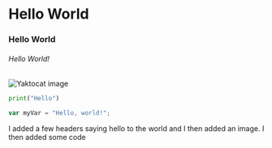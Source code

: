 # Hello World
### Hello World
###### Hello World!


![Yaktocat image](https://octodex.github.com/images/yaktocat.png)

``` python
print("Hello")
```

``` javascript
var myVar = "Hello, world!";
```

I added a few headers saying hello to the world and I then added an image. I then added some code
